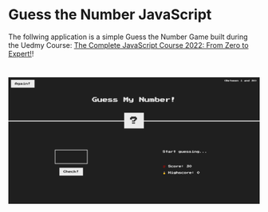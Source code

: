 # Guess the Number JavaScript
The follwing application is a simple Guess the Number Game built during the Uedmy Course: [The Complete JavaScript Course 2022: From Zero to Expert!](https://www.udemy.com/course/the-complete-javascript-course/)!
# ![Landing Page](imgs/Guess-The-Number-Landing.png)
